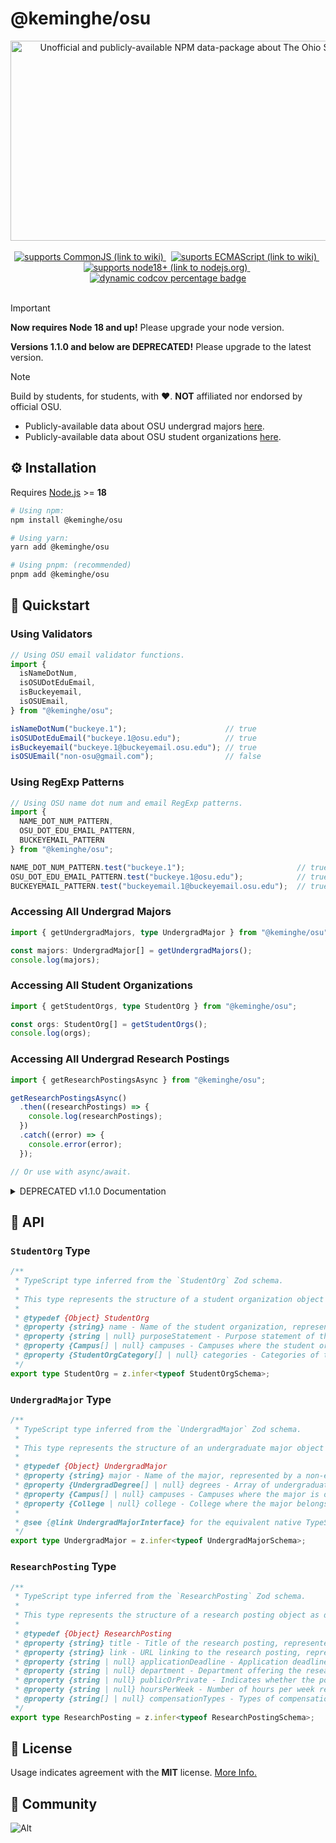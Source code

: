 # @keminghe/osu

<div align=center>
  <img
    src="https://socialify.git.ci/KemingHe/OSU/image?description=1&descriptionEditable=Unofficial%20and%20publicly-available%20NPM%20data-package%20about%20%0AThe%20Ohio%20State%20University.&language=1&name=1&owner=1&theme=Light"
    alt="Unofficial and publicly-available NPM data-package about The Ohio State University."
    width="640"
    height="320"
  />
</div>
<br/>
<div align="center">
  <a href="https://en.wikipedia.org/wiki/CommonJS" >
    <img
      src="https://img.shields.io/badge/Supports-CommonJS-yellow"
      alt="supports CommonJS (link to wiki)"
    />
  </a>
  <span>&nbsp;</span>
  <a href="https://codecov.io/gh/KemingHe/ECMAScript" >
    <img
      src="https://img.shields.io/badge/Supports-ECMAScript-purple"
      alt="suports ECMAScript (link to wiki)"
    />
  </a>
  <span>&nbsp;</span>
  <a href="https://nodejs.org/en" >
    <img
      src="https://img.shields.io/badge/Supports-node18+-blue"
      alt="supports node18+ (link to nodejs.org)"
    />
  </a>
  <span>&nbsp;</span>
  <a href="https://codecov.io/gh/KemingHe/OSU" >
    <img
      src="https://codecov.io/gh/KemingHe/OSU/graph/badge.svg?token=WBJAbAtPTt"
      alt="dynamic codcov percentage badge"
    />
  </a>
</div>
<br/>

> [!IMPORTANT]
>
> **Now requires Node 18 and up!** Please upgrade your node version.
>
> **Versions 1.1.0 and below are DEPRECATED!** Please upgrade to the latest version.

> [!NOTE]
>
> Build by students, for students, with :heart:. **NOT** affiliated nor endorsed by official OSU.
>
> * Publicly-available data about OSU undergrad majors [here](https://undergrad.osu.edu/majors-and-academics/majors).
> * Publicly-available data about OSU student organizations [here](https://activities.osu.edu/involvement/student_organizations).

## :gear: Installation

Requires [Node.js](https://nodejs.org/en/download/package-manager) >= **18**

```bash
# Using npm:
npm install @keminghe/osu

# Using yarn:
yarn add @keminghe/osu

# Using pnpm: (recommended)
pnpm add @keminghe/osu
```

## :rocket: Quickstart

### Using Validators

```typescript
// Using OSU email validator functions.
import {
  isNameDotNum,
  isOSUDotEduEmail,
  isBuckeyemail,
  isOSUEmail,
} from "@keminghe/osu";

isNameDotNum("buckeye.1");                      // true
isOSUDotEduEmail("buckeye.1@osu.edu");          // true
isBuckeyemail("buckeye.1@buckeyemail.osu.edu"); // true
isOSUEmail("non-osu@gmail.com");                // false
```

### Using RegExp Patterns

```typescript
// Using OSU name dot num and email RegExp patterns.
import {
  NAME_DOT_NUM_PATTERN,
  OSU_DOT_EDU_EMAIL_PATTERN,
  BUCKEYEMAIL_PATTERN
} from "@keminghe/osu";

NAME_DOT_NUM_PATTERN.test("buckeye.1");                         // true
OSU_DOT_EDU_EMAIL_PATTERN.test("buckeye.1@osu.edu");            // true
BUCKEYEMAIL_PATTERN.test("buckeyemail.1@buckeyemail.osu.edu");  // true
```

### Accessing All Undergrad Majors

```typescript
import { getUndergradMajors, type UndergradMajor } from "@keminghe/osu";

const majors: UndergradMajor[] = getUndergradMajors();
console.log(majors);
```

### Accessing All Student Organizations

```typescript
import { getStudentOrgs, type StudentOrg } from "@keminghe/osu";

const orgs: StudentOrg[] = getStudentOrgs();
console.log(orgs);
```

### Accessing All Undergrad Research Postings

```typescript
import { getResearchPostingsAsync } from "@keminghe/osu";

getResearchPostingsAsync()
  .then((researchPostings) => {
    console.log(researchPostings);
  })
  .catch((error) => {
    console.error(error);
  });

// Or use with async/await.
```

<details>
<summary>DEPRECATED v1.1.0 Documentation</summary>

### (DEPRECATED v1.1.0) Using Validators

```typescript
import { isNameDotNumber, isOSUEmail, isBuckeyemail, isOSUOrBuckeyemail } from "@keminghe/osu";
```

```typescript
const flag1 = isNameDotNumber("brutus.1");                    // true
const flag2 = isNameDotNumber("adams-brown-catlyn.3");        // true
const flag3 = isOSUEmail("brutus.1@osu.edu");                 // true
const flag4 = isBuckeyemail("brutus.1@buckeyemail.osu.edu");  // true
const flag5 = isOSUOrBuckeyemail("non-osu@email.com");        // false
```

### (DEPRECATED v1.1.0) Accessing Undergraduate Majors and Degrees

```typescript
import osu from "@keminghe/osu";

const majors = osu.undergrad.majors;
console.log(majors);
```

### (DEPRECATED v1.1.0) Accessing Student Organizations

```typescript
import osu from "@keminghe/osu";

const studentOrgs = osu.studentOrgs;
console.log(studentOrgs);
```

</details>

## :blue_book: API

### `StudentOrg` Type

```typescript path=src/schemas/StudentOrg.ts
/**
 * TypeScript type inferred from the `StudentOrg` Zod schema.
 *
 * This type represents the structure of a student organization object as defined by the `StudentOrg` schema.
 *
 * @typedef {Object} StudentOrg
 * @property {string} name - Name of the student organization, represented by a non-empty string.
 * @property {string | null} purposeStatement - Purpose statement of the student organization, represented by a non-empty string, or null if not applicable or missing data.
 * @property {Campus[] | null} campuses - Campuses where the student organization is active, represented by a non-empty array of `Campus` objects, or null if not applicable or missing data.
 * @property {StudentOrgCategory[] | null} categories - Categories of the student organization, represented by a non-empty array of `StudentOrgCategory` objects, or null if not applicable or missing data.
 */
export type StudentOrg = z.infer<typeof StudentOrgSchema>;
```

### `UndergradMajor` Type

```typescript path=src/schemas/UndergradMajor.ts
/**
 * TypeScript type inferred from the `UndergradMajor` Zod schema.
 *
 * This type represents the structure of an undergraduate major object as defined by the `UndergradMajor` schema.
 *
 * @typedef {Object} UndergradMajor
 * @property {string} major - Name of the major, represented by a non-empty string.
 * @property {UndergradDegree[] | null} degrees - Array of undergraduate degrees associated with the major, represented by a non-empty array of `UndergradDegree` objects, or null if not applicable or missing data.
 * @property {Campus[] | null} campuses - Campuses where the major is offered, represented by a non-empty array of `Campus` objects, or null if not applicable or missing data.
 * @property {College | null} college - College where the major belongs, represented by a `College` object, or null if not applicable or missing data.
 *
 * @see {@link UndergradMajorInterface} for the equivalent native TypeScript interface.
 */
export type UndergradMajor = z.infer<typeof UndergradMajorSchema>;
```

### `ResearchPosting` Type

```typescript path=src/schemas/ResearchPosting.ts
/**
 * TypeScript type inferred from the `ResearchPosting` Zod schema.
 *
 * This type represents the structure of a research posting object as defined by the `ResearchPosting` schema.
 *
 * @typedef {Object} ResearchPosting
 * @property {string} title - Title of the research posting, represented by a non-empty string.
 * @property {string} link - URL linking to the research posting, represented by a valid URL string.
 * @property {string | null} applicationDeadline - Application deadline, represented by a non-empty string, or null if not applicable or missing data.
 * @property {string | null} department - Department offering the research posting, represented by a non-empty string, or null if not applicable or missing data.
 * @property {string | null} publicOrPrivate - Indicates whether the posting is public or private, represented by a non-empty string, or null if not applicable or missing data.
 * @property {string | null} hoursPerWeek - Number of hours per week required, represented by a non-empty string, or null if not applicable or missing data.
 * @property {string[] | null} compensationTypes - Types of compensation offered, represented by a non-empty array of non-empty strings, or null if not applicable or missing data.
 */
export type ResearchPosting = z.infer<typeof ResearchPostingSchema>;
```

## :key: License

Usage indicates agreement with the **MIT** license. [More Info.](https://mit-license.org/)

## :seedling: Community

![Alt](https://repobeats.axiom.co/api/embed/918a96fb67e64cd9979c35e7bfbd51dd9417e11e.svg "Repobeats analytics image")
